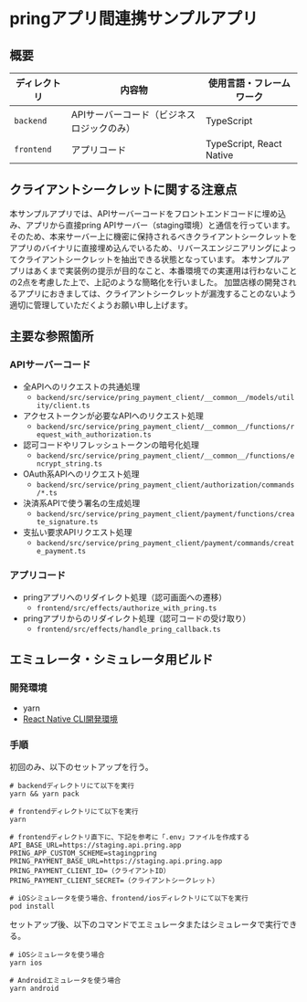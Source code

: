 # pringアプリ間連携サンプルアプリ

## 概要

| ディレクトリ | 内容物 | 使用言語・フレームワーク |
| --- | --- | --- |
| `backend` | APIサーバーコード（ビジネスロジックのみ） | TypeScript |
| `frontend` | アプリコード | TypeScript, React Native |

## クライアントシークレットに関する注意点

本サンプルアプリでは、APIサーバーコードをフロントエンドコードに埋め込み、アプリから直接pring APIサーバー（staging環境）と通信を行っています。
そのため、本来サーバー上に機密に保持されるべきクライアントシークレットをアプリのバイナリに直接埋め込んでいるため、リバースエンジニアリングによってクライアントシークレットを抽出できる状態となっています。
本サンプルアプリはあくまで実装例の提示が目的なこと、本番環境での実運用は行わないことの2点を考慮した上で、上記のような簡略化を行いました。
加盟店様の開発されるアプリにおきましては、クライアントシークレットが漏洩することのないよう適切に管理していただくようお願い申し上げます。

## 主要な参照箇所

### APIサーバーコード

- 全APIへのリクエストの共通処理
    - `backend/src/service/pring_payment_client/__common__/models/utility/client.ts`
- アクセストークンが必要なAPIへのリクエスト処理
    - `backend/src/service/pring_payment_client/__common__/functions/request_with_authorization.ts`
- 認可コードやリフレッシュトークンの暗号化処理
    - `backend/src/service/pring_payment_client/__common__/functions/encrypt_string.ts`
- OAuth系APIへのリクエスト処理
    - `backend/src/service/pring_payment_client/authorization/commands/*.ts`
- 決済系APIで使う署名の生成処理
    - `backend/src/service/pring_payment_client/payment/functions/create_signature.ts`
- 支払い要求APIリクエスト処理
    - `backend/src/service/pring_payment_client/payment/commands/create_payment.ts`

### アプリコード

- pringアプリへのリダイレクト処理（認可画面への遷移）
    - `frontend/src/effects/authorize_with_pring.ts`
- pringアプリからのリダイレクト処理（認可コードの受け取り）
    - `frontend/src/effects/handle_pring_callback.ts`

## エミュレータ・シミュレータ用ビルド

### 開発環境

- yarn
- [React Native CLI開発環境](https://reactnative.dev/docs/environment-setup)

### 手順

初回のみ、以下のセットアップを行う。

```
# backendディレクトリにて以下を実行
yarn && yarn pack

# frontendディレクトリにて以下を実行
yarn

# frontendディレクトリ直下に、下記を参考に「.env」ファイルを作成する
API_BASE_URL=https://staging.api.pring.app
PRING_APP_CUSTOM_SCHEME=stagingpring
PRING_PAYMENT_BASE_URL=https://staging.api.pring.app
PRING_PAYMENT_CLIENT_ID=（クライアントID）
PRING_PAYMENT_CLIENT_SECRET=（クライアントシークレット）

# iOSシミュレータを使う場合、frontend/iosディレクトリにて以下を実行
pod install
```

セットアップ後、以下のコマンドでエミュレータまたはシミュレータで実行できる。

```
# iOSシミュレータを使う場合
yarn ios

# Androidエミュレータを使う場合
yarn android
```
